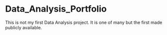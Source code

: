 # Data_Analysis_Portfolio
This is not my first Data Analysis project. It is one of many but the first made publicly available.
